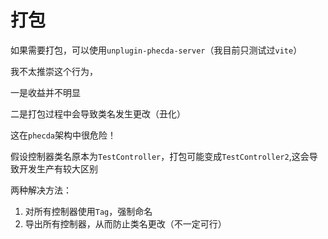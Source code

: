 # 打包

如果需要打包，可以使用`unplugin-phecda-server`（我目前只测试过`vite`）

我不太推崇这个行为，

一是收益并不明显

二是打包过程中会导致类名发生更改（丑化）


这在`phecda`架构中很危险！

假设控制器类名原本为`TestController`，打包可能变成`TestController2`,这会导致开发生产有较大区别

两种解决方法：

1. 对所有控制器使用`Tag`，强制命名
2. 导出所有控制器，从而防止类名更改（不一定可行）